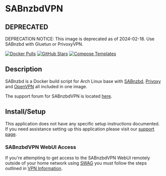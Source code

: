 # SABnzbdVPN

## DEPRECATED

DEPRECATION NOTICE: This image is deprecated as of 2024-02-18. Use SABnzbd with Gluetun or PrivoxyVPN.

[![Docker Pulls](https://img.shields.io/docker/pulls/binhex/arch-sabnzbdvpn?style=flat-square&color=607D8B&label=docker%20pulls&logo=docker)](https://hub.docker.com/r/binhex/arch-sabnzbdvpn)
[![GitHub Stars](https://img.shields.io/github/stars/binhex/arch-sabnzbdvpn?style=flat-square&color=607D8B&label=github%20stars&logo=github)](https://github.com/binhex/arch-sabnzbdvpn)
[![Compose Templates](https://img.shields.io/static/v1?style=flat-square&color=607D8B&label=compose&message=templates)](https://github.com/GhostWriters/DockSTARTer/tree/master/compose/.apps/sabnzbdvpn)

## Description

SABnzbd is a Docker build script for Arch Linux base with
[SABnzbd](http://sabnzbd.org/), [Privoxy](http://www.privoxy.org/) and
[OpenVPN](https://openvpn.net/) all included in one image.

The support forum for SABnzbdVPN is located
[here](https://forums.unraid.net/topic/44119-support-binhex-sabnzbdvpn/).

## Install/Setup

This application does not have any specific setup instructions documented. If
you need assistance setting up this application please visit our
[support page](https://dockstarter.com/basics/support/).

### SABnzbdVPN WebUI Access

If you're attempting to get access to the SABnzbdVPN WebUI remotely outside of
your home network using [SWAG](https://dockstarter.com/apps/swag/) you must
follow the steps outlined in
[VPN Information](https://dockstarter.com/advanced/vpn-info/).

